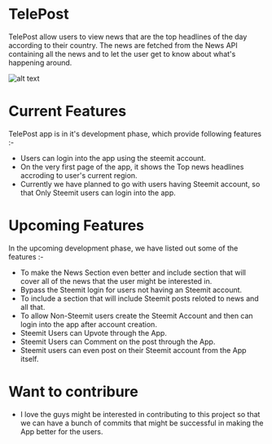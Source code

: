 # TelePost
TelePost allow users to view news that are the top headlines of the day according to their country. 
The news are fetched from the News API containing all the news and to let the user get to know about what's happening around.

![alt text](https://thumbs.gfycat.com/UnequaledOrdinaryAdmiralbutterfly-max-1mb.gif)

# Current Features
TelePost app is in it's development phase, which provide following features :-

 - Users can login into the app using the steemit account.
 - On the very first page of the app, it shows the Top news headlines accroding to user's current region. 
 - Currently we have planned to go with users having Steemit account, so that Only Steemit users can login into the app.
 
# Upcoming Features
In the upcoming development phase, we have listed out some of the features :-

 - To make the News Section even better and include section that will cover all of the news that the user might be interested in.
 - Bypass the Steemit login for users not having an Steemit account.
 - To include a section that will include Steemit posts reloted to news and all that.
 - To allow Non-Steemit users create the Steemit Account and then can login into the app after account creation.
 - Steemit Users can Upvote through the App.
 - Steemit Users can Comment on the post through the App.
 - Steemit users can even post on their Steemit account from the App itself.
 
 # Want to contribure
 - I love the guys might be interested in contributing to this project so that we can have a bunch of commits that might be successful in making the App better for the users.

